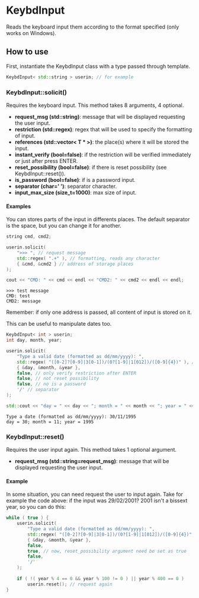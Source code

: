 # KeybdInput
Reads the keyboard input them according to the format specified (only works on Windows).

## How to use
First, instantiate the KeybdInput class with a type passed through template.

```cpp
KeybdInput< std::string > userin; // for example
```

### KeybdInput::solicit()
Requires the keyboard input. This method takes 8 arguments, 4 optional.

- **request_msg (std::string)**: message that will be displayed requesting the user input.
- **restriction (std::regex)**: regex that will be used to specify the formatting of input.
- **references (std::vector< T * >)**: the place(s) where it will be stored the input.
- **instant_verify (bool=false)**: if the restriction will be verified immediately or just after press ENTER.
- **reset_possibility (bool=false)**: if there is reset possibility (see KeybdInput::reset()).
- **is_password (bool=false)**: if is a password input.
- **separator (char=' ')**: separator character.
- **input_max_size (size_t=1000)**: max size of input.

#### Examples
You can stores parts of the input in differents places. The default separator is the space, but you can change it for another. 

```cpp
string cmd, cmd2;

userin.solicit( 
	">>> ", // request message
	std::regex( ".+" ), // formatting, reads any character 
	{ &cmd, &cmd2 } // address of storage places
);

cout << "CMD: " << cmd << endl << "CMD2: " << cmd2 << endl << endl;
```

```
>>> test message
CMD: test
CMD2: message
```

Remember: if only one address is passed, all content of input is stored on it.

This can be useful to manipulate dates too.

```cpp
KeybdInput< int > userin;
int day, month, year;

userin.solicit(
	"Type a valid date (formatted as dd/mm/yyyy): ",
	std::regex( "([0-2]?[0-9]|3[0-1])/(0?[1-9]|1[012])/([0-9]{4})" ), // formatting, reads any date
	{ &day, &month, &year },
	false, // only verify restriction after ENTER
	false, // not reset possibility
	false, // no is a password
	'/' // separator
);

std::cout << "day = " << day << "; month = " << month << "; year = " << year << std::endl;
```

```
Type a date (formatted as dd/mm/yyyy): 30/11/1995
day = 30; month = 11; year = 1995
```

### KeybdInput::reset()
Requires the user input again. This method takes 1 optional argument.

- **request_msg (std::string=request_msg)**: message that will be displayed requesting the user input.

#### Example
In some situation, you can need request the user to input again. Take for example the code above: if the input was 29/02/2001? 2001 isn't a bissext year, so you can do this:

```cpp
while ( true ) {
	userin.solicit(
		"Type a valid date (formatted as dd/mm/yyyy): ",
		std::regex( "([0-2]?[0-9]|3[0-1])/(0?[1-9]|1[012])/([0-9]{4})" ),
		{ &day, &month, &year },
		false,
		true, // now, reset_possibility argument need be set as true
		false,
		'/'
	);
	
	if ( !( year % 4 == 0 && year % 100 != 0 ) || year % 400 == 0 )
		userin.reset(); // request again
}
```
